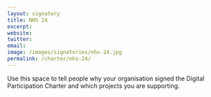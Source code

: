 ```yaml
---
layout: signatory
title: NHS 24
excerpt: 
website: 
twitter: 
email: 
image: /images/signatories/nhs-24.jpg
permalink: /charter/nhs-24/
---
```


Use this space to tell people why your organisation signed the Digital Participation Charter and which projects you are supporting.